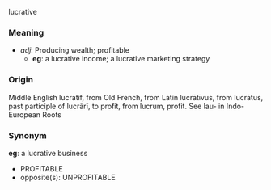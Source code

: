 lucrative
### Meaning
+ _adj_: Producing wealth; profitable
    + __eg__: a lucrative income; a lucrative marketing strategy

### Origin

Middle English lucratif, from Old French, from Latin lucrātīvus, from lucrātus, past participle of lucrārī, to profit, from lucrum, profit. See lau- in Indo-European Roots

### Synonym

__eg__: a lucrative business

+ PROFITABLE
+ opposite(s): UNPROFITABLE


